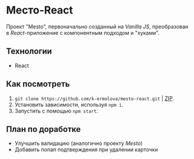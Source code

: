 # Mесто-React

Проект "Mesto", первоначально созданный на _Vanilla JS_, преобразован в _React_-приложение с компонентным подходом и "хуками".

## Технологии

- React

## Как посмотреть

1. `git clone https://github.com/k-ermolova/mesto-react.git` | [ZIP](https://github.com/k-ermolova/mesto-react/archive/refs/heads/main.zip).
2. Установить зависимости, используя `npm i`.
3. Запустить с помощью `npm start`.

## План по доработке

- Улучшить валидацию (аналогично проекту _Mesto_)
- Добавить попап подтверждения при удалении карточки
